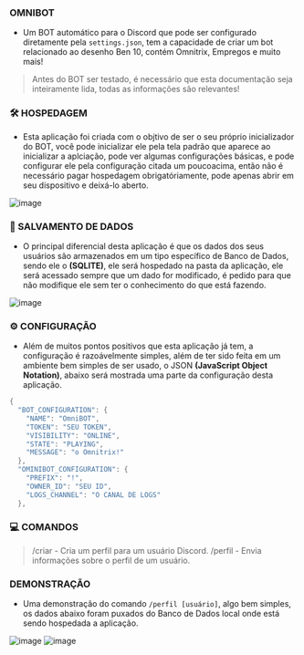 ### OMNIBOT

- Um BOT automático para o Discord que pode ser configurado diretamente
pela ``settings.json``, tem a capacidade de criar um bot relacionado ao
desenho Ben 10, contém Omnitrix, Empregos e muito mais!

> Antes do BOT ser testado, é necessário que esta documentação
> seja inteiramente lida, todas as informações são relevantes!

### 🛠️ HOSPEDAGEM
- Esta aplicação foi criada com o objtivo de ser o seu próprio inicializador do BOT, você pode inicializar ele pela tela
padrão que aparece ao inicializar a aplciação, pode ver algumas configurações básicas, e pode configurar ele pela
configuração citada um poucoacima, então não é necessário pagar hospedagem obrigatóriamente, pode apenas abrir em seu
dispositivo e deixá-lo aberto.

![image](https://imgur.com/aEhen8n.png)

### 📝 SALVAMENTO DE DADOS
- O principal diferencial desta aplicação é que os dados dos seus usuários são armazenados em um tipo específico de Banco de Dados,
sendo ele o **(SQLITE)**, ele será hospedado na pasta da aplicação, ele será acessado sempre que um dado for modificado, é pedido para
que não modifique ele sem ter o conhecimento do que está fazendo.

![image](https://imgur.com/RtjRu0m.png)

### ⚙️ CONFIGURAÇÃO
- Além de muitos pontos positivos que esta aplicação já tem, a configuração é razoávelmente simples, além de ter sido feita em um
ambiente bem simples de ser usado, o JSON **(JavaScript Object Notation)**, abaixo será mostrada uma parte da configuração desta
aplicação.

```java
{
  "BOT_CONFIGURATION": {
    "NAME": "OmniBOT",
    "TOKEN": "SEU TOKEN",
    "VISIBILITY": "ONLINE",
    "STATE": "PLAYING",
    "MESSAGE": "o Omnitrix!"
  },
  "OMINIBOT_CONFIGURATION": {
    "PREFIX": "!",
    "OWNER_ID": "SEU ID",
    "LOGS_CHANNEL": "O CANAL DE LOGS"
  },
```

### 💻 COMANDOS
> /criar - Cria um perfil para um usuário Discord.
> /perfil - Envia informações sobre o perfil de um usuário.

### DEMONSTRAÇÃO
- Uma demonstração do comando ``/perfil [usuário]``, algo bem simples,
os dados abaixo foram puxados do Banco de Dados local onde está sendo hospedada
a aplicação.

![image](https://imgur.com/8sx5CHt.png) ![image](https://imgur.com/ZqAgjqp.png)
